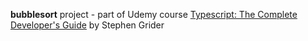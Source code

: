 **bubblesort** project - part of Udemy course [Typescript: The Complete Developer's Guide](https://www.udemy.com/course/typescript-the-complete-developers-guide) by Stephen Grider
